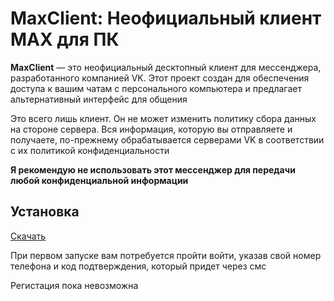 # MaxClient: Неофициальный клиент MAX для ПК

**MaxClient** — это неофициальный десктопный клиент для мессенджера, разработанного компанией VK. Этот проект создан для обеспечения доступа к вашим чатам с персонального компьютера и предлагает альтернативный интерфейс для общения

Это всего лишь клиент. Он не может изменить политику сбора данных на стороне сервера. Вся информация, которую вы отправляете и получаете, по-прежнему обрабатывается серверами VK в соответствии с их политикой конфиденциальности

**Я рекомендую не использовать этот мессенджер для передачи любой конфиденциальной информации**

## Установка

[Скачать](https://github.com/Sharkow1743/MaxClient/releases/latest)

При первом запуске вам потребуется пройти войти, указав свой номер телефона и код подтверждения, который придет через смс

Регистация пока невозможна
